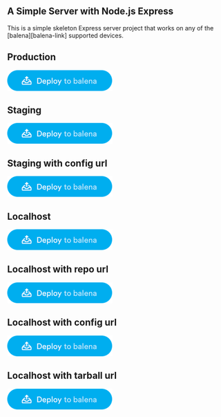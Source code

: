 ## A Simple Server with Node.js Express

This is a simple skeleton Express server project that works on any of the [balena][balena-link] supported devices.

## Production

[![](/img/deploy_to_balena.png)](https://dashboard.balena-cloud.com/deploy)

## Staging

[![](/img/deploy_to_balena.png)](https://dashboard.balena-staging.com/deploy)

## Staging with config url

[![](/img/deploy_to_balena.png)](https://dashboard.balena-staging.com/deploy?configUrl=https://raw.githubusercontent.com/balena-io-playground/test-deploy-balena/master/balenav2.yml)

## Localhost

[![](/img/deploy_to_balena.png)](https://localhost:3000/deploy)

## Localhost with repo url

[![](/img/deploy_to_balena.png)](https://localhost:3000/deploy?repoUrl=https://github.com/balena-io-playground/test-deploy-balena)

## Localhost with config url

[![](/img/deploy_to_balena.png)](https://localhost:3000/deploy?configUrl=https://raw.githubusercontent.com/balena-io-playground/test-deploy-balena/master/balena.yml)

## Localhost with tarball url

[![](/img/deploy_to_balena.png)](https://localhost:3000/deploy?tarballUrl=https://github.com/balena-io-playground/test-deploy-balena/raw/master/test/deploy.tar)
